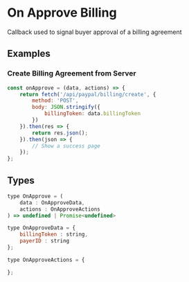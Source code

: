 # On Approve Billing

Callback used to signal buyer approval of a billing agreement

## Examples

### Create Billing Agreement from Server

```javascript
const onApprove = (data, actions) => {
    return fetch('/api/paypal/billing/create', {
        method: 'POST',
        body: JSON.stringify({
            billingToken: data.billingToken
        })
    }).then(res => {
        return res.json();
    }).then(json => {
        // Show a success page
    });
};
```

## Types

```javascript
type OnApprove = (
    data : OnApproveData,
    actions : OnApproveActions
) => undefined | Promise<undefined>

type OnApproveData = {
    billingToken : string,
    payerID : string
};

type OnApproveActions = {

};
```

